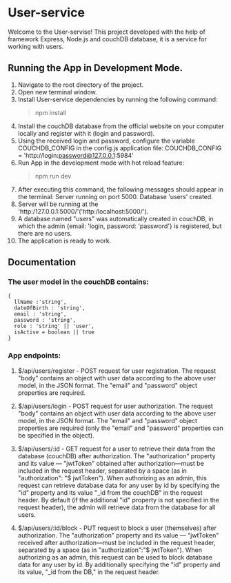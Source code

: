 # User-service

Welcome to the User-servise!
This project developed with the help of framework Express, Node.js and couchDB database, it is a service for working with users.

## Running the App in Development Mode.

1. Navigate to the root directory of the project.
2. Open new terminal window.
3. Install User-service dependencies by running the following command:
   > npm install
4. Install the couchDB database from the official website on your computer locally and register with it (login and password).
5. Using the received login and password, configure the variable COUCHDB_CONFIG in the config.js application file:
   COUCHDB_CONFIG = 'http://login:password@127.0.0.1:5984'
6. Run App in the development mode with hot reload feature:
   > npm run dev
7. After executing this command, the following messages should appear in the terminal:
   Server running on port 5000.
   Database 'users' created.
8. Server will be running at the 'http:/127.0.0.1:5000/'('http:/localhost:5000/').
9. A database named "users" was automatically created in couchDB, in which the admin {email: 'login, password: 'password'} is registered, but there are no users.
10. The application is ready to work.

## Documentation

### The user model in the couchDB contains:

    {
      llName :'string',
      dateOfBirth : 'string',
      email : 'string',
      password : 'string',
      role : 'string' || 'user',
      isActive = boolean || true
    }

### App endpoints:

1. $/api/users/register - POST request for user registration. The request "body" contains an object with user data according to the above user model, in the JSON format. The "email" and "password" object properties are required.

2. $/api/users/login - POST request for user authorization. The request "body" contains an object with user data according to the above user model, in the JSON format. The "email" and "password" object properties are required (only the "email" and "password" properties can be specified in the object).

3. $/api/users/:id - GET request for a user to retrieve their data from the database (couchDB) after authorization. The "authorization" property and its value — "jwtToken" obtained after authorization—must be included in the request header, separated by a space (as in "authorization": "$ jwtToken"). When authorizing as an admin, this request can retrieve database data for any user by id by specifying the "id" property and its value "\_id from the couchDB" in the request header. By default (if the additional "id" property is not specified in the request header), the admin will retrieve data from the database for all users.

4. $/api/users/:id/block - PUT request to block a user (themselves) after authorization. The "authorization" property and its value — "jwtToken" received after authorization—must be included in the request header, separated by a space (as in "authorization":"$ jwtToken"). When authorizing as an admin, this request can be used to block database data for any user by id. By additionally specifying the "id" property and its value, "\_id from the DB," in the request header.

